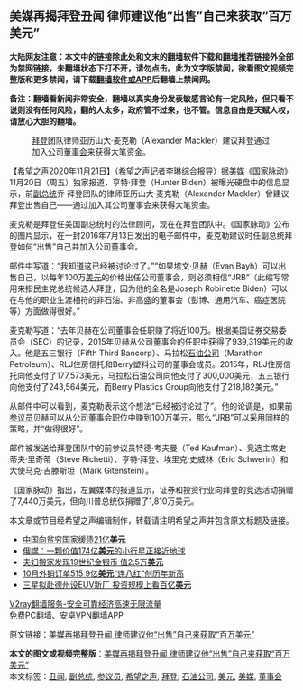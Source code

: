  <h2>美媒再揭拜登丑闻 律师建议他“出售”自己来获取“百万美元”</h2> <p class="notice"><b>大陆网友注意：本文中的链接除此处和文末的<a href="https://github.com/bannedbook/fanqiang" >翻墙</a>软件下载和<a href="https://github.com/killgcd/justmysocks/blob/master/README.md">翻墙推荐</a>链接外全部为禁网链接，未翻墙状态下打不开，请勿点击。此为文字版禁闻，欲看图文视频完整版和更多禁闻，请下载<a href="https://github.com/bannedbook/fanqiang">翻墙软件或APP</a>后翻墙上禁闻网。</p><p>备注：翻墙看新闻非常安全，翻墙以真实身份发表敏感言论有一定风险，但只看不说则没有任何风险，翻的人太多，政府管不过来，也不管。信息自由是天赋人权，请放心大胆的翻墙。</b></p>  <div class="entry"> <figure><figcaption><a href="https://www.bannedbook.org/bnews/tag/%e6%8b%9c%e7%99%bb/" class="st_tag internal_tag" rel="tag" title="标签 拜登 下的日志">拜登</a>团队律师亚历山大·麦克勒（Alexander Mackler）建议拜登通过加入公司<a href="https://www.bannedbook.org/bnews/tag/%E8%91%A3%E4%BA%8B%E4%BC%9A/" class="st_tag internal_tag" rel="tag" title="标签 董事会 下的日志">董事会</a>来获得大笔资金。</figcaption></figure> <p>【<span class='wp_keywordlink_affiliate'><a href="https://www.soundofhope.org" title="希望之声" target="_blank">希望之声</a></span>2020年11月21日】（<a href="https://www.bannedbook.org/bnews/tag/%e5%b8%8c%e6%9c%9b%e4%b9%8b%e5%a3%b0/" class="st_tag internal_tag" rel="tag" title="标签 希望之声 下的日志">希望之声</a>记者李琳综合报导）据<a href="https://www.bannedbook.org/bnews/tag/%e7%be%8e%e5%aa%92/" class="st_tag internal_tag" rel="tag" title="标签 美媒 下的日志">美媒</a>《国家脉动》11月20日（周五）独家报道，亨特·拜登（Hunter Biden）被曝光硬盘中的信息显示，前<a href="https://www.bannedbook.org/bnews/tag/%e5%89%af%e6%80%bb%e7%bb%9f/" class="st_tag internal_tag" rel="tag" title="标签 副总统 下的日志">副总统</a>乔·拜登团队的律师亚历山大·麦克勒（Alexander Mackler）曾建议拜登出售自己——通过加入其公司董事会来获得大笔资金。</p> <p>麦克勒是拜登任美国副总统时的法律顾问，现在在拜登团队中。《国家脉动》公布的图片显示，在一封2016年7月13日发出的电子邮件中，麦克勒建议时任副总统拜登如何“出售”自己并加入公司董事会。</p> <p>邮件中写道：“我知道这已经被讨论过了。”“如果埃文·贝赫（Evan Bayh）可以出售自己，以每年100万<a href="https://www.bannedbook.org/bnews/tag/%e7%be%8e%e5%85%83/" class="st_tag internal_tag" rel="tag" title="标签 美元 下的日志">美元</a>的价格出任公司董事会，则必须相信“JRB”（此缩写常用来指民主党总统候选人拜登，因为他的全名是Joseph Robinette Biden）可以在与他的职业生涯相符的非石油、非高盛的董事会（彭博、通用汽车、癌症医院等）方面做得很好。”</p>  <p>麦克勒写道：“去年贝赫在公司董事会任职赚了将近100万。根据美国证券交易委员会（SEC）的记录，2015年贝赫从公司董事会的任职中获得了939,319美元的收入。他是五三银行（Fifth Third Bancorp）、马拉松<a href="https://www.bannedbook.org/bnews/tag/%e7%9f%b3%e6%b2%b9%e5%85%ac%e5%8f%b8/" class="st_tag internal_tag" rel="tag" title="标签 石油公司 下的日志">石油公司</a>（Marathon Petroleum）、RLJ住房信托和Berry塑料公司的董事会成员。2015年，RLJ住房信托向他支付了177,573美元，马拉松石油公司向他支付了300,000美元，五三银行向他支付了243,564美元，而Berry Plastics Group向他支付了218,182美元。”</p> <p>从邮件中可以看到，麦克勒表示这个想法“已经被讨论过了”。他的论调是，如果前<a href="https://www.bannedbook.org/bnews/tag/%e5%8f%82%e8%ae%ae%e5%91%98/" class="st_tag internal_tag" rel="tag" title="标签 参议员 下的日志">参议员</a>贝赫可以从公司董事会职位中赚到100万美元，那么“JRB”可以采用同样的策略，并“做得很好”。</p> <p>邮件被发送给拜登团队中的前参议员特德·考夫曼（Ted Kaufman）、竞选主席史蒂夫·里奇蒂（Steve Richetti）、亨特·拜登、埃里克·史威林（Eric Schwerin）和大使马克·吉滕斯坦（Mark Gitenstein）。</p>  <p>《国家脉动》指出，左翼媒体的报道显示，证券和投资行业向拜登的竞选活动捐赠了7,440万美元，但向川普总统仅捐赠了1,810万美元。</p> <p>本文章或节目经希望之声编辑制作，转载请注明希望之声并包含原文标题及链接。</p> <ul class='op-related-articles' title='相关阅读'> <li><a href='https://www.bannedbook.org/bnews/baitai/20201121/1434690.html' target='_blank'>中国向贫穷国家缓债21亿<b>美元</b></a></li> <li><a href='https://www.bannedbook.org/bnews/baitai/20201121/1434687.html' target='_blank'>俄媒：一颗价值174亿<b>美元</b>的小行星正接近地球</a></li> <li><a href='https://www.bannedbook.org/bnews/cnnews/20201121/1434640.html' target='_blank'>夫妇搬家发现19世纪金银币 值2.5万<b>美元</b></a></li> <li><a href='https://www.bannedbook.org/bnews/taiwannews/20201121/1434507.html' target='_blank'>10月外销订单515 9亿<b>美元</b>“连八红”创历年新高</a></li> <li><a href='https://www.bannedbook.org/bnews/cnnews/20201121/1434415.html' target='_blank'>三星拟赴德州设EUV新厂 投资规模上看百亿<b>美元</b></a></li> </ul> <p class="texttj"> <a href="https://www.bannedbook.org/forum23/topic22702.html" target="_blank">V2ray翻墙服务-安全可靠经济高速无限流量</a><br/> <a href="https://github.com/bannedbook/fanqiang/wiki/%E7%A6%81%E9%97%BB%E7%BD%91%E5%AE%89%E5%8D%93%E7%BF%BB%E5%A2%99%E6%96%B0%E9%97%BBAPP" target="_blank">免费PC翻墙、安卓VPN翻墙APP</a></p><p>原文链接：<a class="src_link"  href="https://www.soundofhope.org/post/445429" target="_blank">美媒再揭拜登丑闻 律师建议他“出售”自己来获取“百万美元”</a></p> <a name='sharetosocial'></a>       <div><b>本文的图文或视频完整版</b>：<a href='https://www.bannedbook.org/bnews/comments/20201122/1434951.html'>美媒再揭拜登丑闻 律师建议他“出售”自己来获取“百万美元”</a></div>  </div><!--END ENTRY--> <div class="postfooter"> <div>本文标签：<a href="https://www.bannedbook.org/bnews/tag/%e4%b8%91%e9%97%bb/" rel="tag">丑闻</a>, <a href="https://www.bannedbook.org/bnews/tag/%e5%89%af%e6%80%bb%e7%bb%9f/" rel="tag">副总统</a>, <a href="https://www.bannedbook.org/bnews/tag/%e5%8f%82%e8%ae%ae%e5%91%98/" rel="tag">参议员</a>, <a href="https://www.bannedbook.org/bnews/tag/%e5%b8%8c%e6%9c%9b%e4%b9%8b%e5%a3%b0/" rel="tag">希望之声</a>, <a href="https://www.bannedbook.org/bnews/tag/%e6%8b%9c%e7%99%bb/" rel="tag">拜登</a>, <a href="https://www.bannedbook.org/bnews/tag/%e7%9f%b3%e6%b2%b9%e5%85%ac%e5%8f%b8/" rel="tag">石油公司</a>, <a href="https://www.bannedbook.org/bnews/tag/%e7%be%8e%e5%85%83/" rel="tag">美元</a>, <a href="https://www.bannedbook.org/bnews/tag/%e7%be%8e%e5%aa%92/" rel="tag">美媒</a>, <a href="https://www.bannedbook.org/bnews/tag/%E8%91%A3%E4%BA%8B%E4%BC%9A/" rel="tag">董事会</a></div>  </div><!--END POSTFOOTER--> 